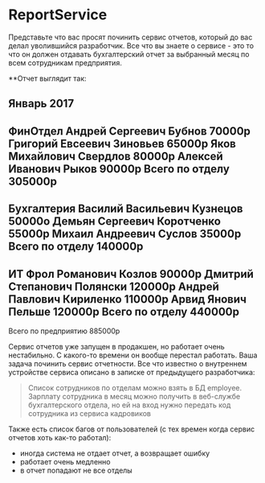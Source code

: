 # ReportService

Представьте что вас просят починить сервис отчетов, который до вас делал уволившийся разработчик.
Все что вы знаете о сервисе - это то что он должен отдавать бухгалтерский отчет за выбранный месяц
по всем сотрудникам предприятия. 

**Отчет выглядит так:

Январь 2017
----------------------------------------
ФинОтдел
  Андрей Сергеевич Бубнов		70000р
  Григорий Евсеевич Зиновьев	65000р
  Яков Михайлович Свердлов		80000р
  Алексей Иванович Рыков		90000р
Всего по отделу   	 			305000р
----------------------------------------
Бухгалтерия
  Василий Васильевич Кузнецов   50000о
  Демьян Сергеевич Коротченко   55000р
  Михаил Андреевич Суслов		35000р
Всего по отделу					140000р
----------------------------------------  
ИТ
  Фрол Романович Козлов         90000р
  Дмитрий Степанович Полянски   120000р
  Андрей Павлович Кириленко	    110000р
  Арвид Янович Пельше           120000р
Всего по отделу					440000р
---------------------------------------- 
Всего по предприятию            885000р




Сервис отчетов уже запущен в продакшен, но работает очень нестабильно. С какого-то времени он 
вообще перестал работать. Ваша задача починить сервис отчетности. Все что известно о внутреннем устройстве 
сервиса описано в записке от предыдущего разработчика:

> Список сотрудников по отделам можно взять в БД employee. Зарплату сотрудника в месяц можно получить в веб-службе бухгалтерского отдела, но ей на вход нужно передать код сотрудника из сервиса кадровиков

Также есть список багов от пользователей (с тех времен когда сервис отчетов хоть как-то работал):

+ иногда система не отдает отчет, а возвращает ошибку
+ работает очень медленно
+ в отчет попадают не все отделы

